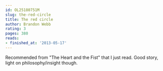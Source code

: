 ```yaml
---
id: OL25180751M
slug: the-red-circle
title: The red circle
author: Brandon Webb
rating: 3
pages: 380
reads:
- finished_at: '2013-05-17'
---
```

Recommended from "The Heart and the Fist" that I just read. Good story, light on philosophy/insight though.
